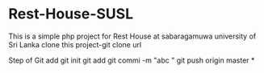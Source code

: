 # Rest-House-SUSL
This is a simple php project for Rest House at sabaragamuwa university of Sri Lanka
clone this project-git clone url

Step of Git add
git init 
git add
git commi -m "abc "
git push origin master
*

